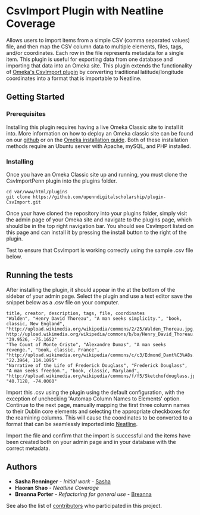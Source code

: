 # CsvImport Plugin with Neatline Coverage

Allows users to import items from a simple CSV (comma separated values) file, and then map the CSV column data to multiple elements, files, tags, and/or coordinates. Each row in the file represents metadata for a single item. 
This plugin is useful for exporting data from one database and importing that data into an Omeka site. This plugin extends the functionality of [Omeka's CsvImport plugin](https://github.com/omeka/plugin-CsvImport) by converting traditional latitude/longitude coordinates into a format that is importable to Neatline. 

## Getting Started

### Prerequisites

Installing this plugin requires having a live Omeka Classic site to install it into.  More information on how to deploy an Omeka classic site can be found on our [github](https://github.com/upenndigitalscholarship/dsdocs/blob/master/omeka_install.md) or on the [Omeka installation guide](https://omeka.org/classic/docs/Installation/Installation/).
Both of these installation methods require an Ubuntu server with Apache, mySQL, and PHP installed. 

### Installing

Once you have an Omeka Classic site up and running, you must clone the CsvImportPenn plugin into the plugins folder.


```
cd var/www/html/plugins
git clone https://github.com/upenndigitalscholarship/plugin-CsvImport.git
```

Once your have cloned the repository into your plugins folder, simply visit the admin page of your Omeka site and navigate to the plugins page, which should be in the top right navigation bar.  You should see CsvImport listed on this page and can install it by pressing the install button to the right of the plugin.  

Test to ensure that CsvImport is working correctly using the sample .csv file below. 

## Running the tests

After installing the plugin, it should appear in the at the bottom of the sidebar of your admin page.  Select the plugin and use a text editor save the snippet below as a .csv file on your computer.

```
title, creator, description, tags, file, coordinates
"Walden", "Henry David Thoreau", "A man seeks simplicity.", "book, classic, New England", "http://upload.wikimedia.org/wikipedia/commons/2/25/Walden_Thoreau.jpg, http://upload.wikimedia.org/wikipedia/commons/b/ba/Henry_David_Thoreau.jpg", "39.9526, -75.1652"
"The Count of Monte Cristo", "Alexandre Dumas", "A man seeks revenge.", "book, classic, France", "http://upload.wikimedia.org/wikipedia/commons/c/c3/Edmond_Dant%C3%A8s.JPG", "22.3964, 114.1095"
"Narrative of the Life of Frederick Douglass", "Frederick Douglass", "A man seeks freedom.", "book, classic, Maryland", "http://upload.wikimedia.org/wikipedia/commons/f/f5/Sketchofdouglass.jpg", "40.7128, -74.0060"
```
Import this .csv using the plugin using the default configuration, with the exception of unchecking 'Automap Column Names to Elements' option. Continue to the next page, manually mapping the first three column names to their Dublin core elements and selecting the appropriate checkboxes for the reamining columns.  This will cause the coordinates to be converted to a format that can be seamlessly imported into [Neatline](https://github.com/upenndigitalscholarship/NeatlinePenn).  

Import the file and confirm that the import is successful and the items have been created both on your admin page and in your database with the correct metadata. 


## Authors

* **Sasha Renninger** - *Initial work* - [Sasha](https://github.com/sashafr)
* **Haoran Shao** - *Neatline Coverage* 
* **Breanna Porter** - *Refactoring for general use* - [Breanna](https://github.com/breannamporter)

See also the list of [contributors](https://github.com/upenndigitalscholarship/plugin-CsvImport/graphs/contributors) who participated in this project.

